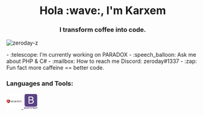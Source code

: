 <h1 align="center">Hola :wave:, I'm Karxem</h1> <h3 align="center">I transform coffee into code.</h3>  <p align="left"> <img src="https://komarev.com/ghpvc/?username=zeroday-z&label=Profile%20views&color=0e75b6&style=flat" alt="zeroday-z" /> </p>  - :telescope: I’m currently working on PARADOX  - :speech_balloon: Ask me about PHP & C#  - :mailbox: How to reach me Discord: zeroday#1337  - :zap: Fun fact more caffeine == better code.   <h3 align="left">Languages and Tools:</h3> <p align="left"> <a href="https://angular.io/" target="_blank"> <img src="https://raw.githubusercontent.com/devicons/devicon/master/icons/angularjs/angularjs-original-wordmark.svg" alt="angularjs" width="40" height="40"/> </a> <a href="https://getbootstrap.com/" target="_blank"> <img src="https://raw.githubusercontent.com/devicons/devicon/master/icons/bootstrap/bootstrap-plain-wordmark.svg" alt="bootstrap" width="40" height="40"/> </a> <a href="https://www.w3schools.com/cs/" target="_blank"> <img src="https://raw.githubusercontent.com/
